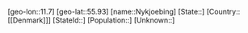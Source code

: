 ﻿---
location: [55.93,11.7]
mapzoom: [7,12] 
mapmarker: city 
type: City
tags:
- geo/City


SpocWebEntityId: 32995
isDeleted: false
confidential: public

---
[geo-lon::11.7]
[geo-lat::55.93]
[name::Nykjoebing]
[State::]
[Country::[[Denmark]]]
[StateId::]
[Population::]
[Unknown::]

